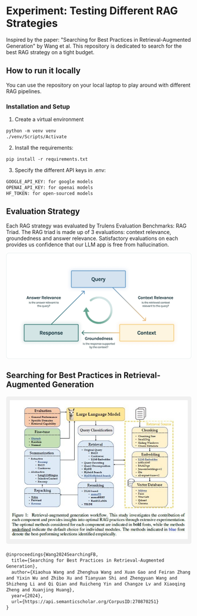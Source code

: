 # Experiment: Testing Different RAG Strategies
Inspired by the paper: "Searching for Best Practices in Retrieval-Augmented Generation" by Wang et al. This repository is dedicated to search for the best RAG strategy on a tight budget.

## How to run it locally
You can use the repository on your local laptop to play around with different RAG pipelines.

### Installation and Setup
1. Create a virtual environment
```
python -m venv venv
./venv/Scripts/Activate
```
2. Install the requirements:
 ```
pip install -r requirements.txt
```
3. Specify the different API keys in .env:
 ```
GOOGLE_API_KEY: for google models
OPENAI_API_KEY: for openai models
HF_TOKEN: for open-sourced models
```

## Evaluation Strategy
Each RAG strategy was evaluated by Trulens Evaluation Benchmarks: RAG Triad. The RAG triad is made up of 3 evaluations: context relevance, groundedness and answer relevance. Satisfactory evaluations on each provides us confidence that our LLM app is free from hallucination.

![rag_triad](rag_evaluation.jpg)

## Searching for Best Practices in Retrieval-Augmented Generation
<div align="center" style="margin-top: 20px; margin-bottom: 20px; padding: 10px; background-color: #f0f0f0; border-radius: 5px;">
  <img src="quick_read.jpg" alt="Paper Description">
</div>

```
@inproceedings{Wang2024SearchingFB,
  title={Searching for Best Practices in Retrieval-Augmented Generation},
  author={Xiaohua Wang and Zhenghua Wang and Xuan Gao and Feiran Zhang and Yixin Wu and Zhibo Xu and Tianyuan Shi and Zhengyuan Wang and Shizheng Li and Qi Qian and Ruicheng Yin and Changze Lv and Xiaoqing Zheng and Xuanjing Huang},
  year={2024},
  url={https://api.semanticscholar.org/CorpusID:270870251}
}
```
